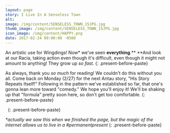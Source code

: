 ```yaml
---
layout: page
story: I Live In A Senseless Town
alt:
image: /img/content/SENSELESS_TOWN_15JPG.jpg
thumb_image: /img/content/SENSELESS_TOWN_15JPG.jpg
icon_image: /img/content/HAPPY.png
date: 2017-02-24 09:00:00 -0500
---
```



An artistic use for Wingdings! Now\* we've seen **everything**.**&nbsp;**And look at our Racia, taking action even though it's difficult, even though it might not amount to anything! They grow up *so fast.*
{: .present-before-paste}

As always, thank you *so much* for reading! We couldn't do this without you all. Come back on Monday (2/27) for the next Antau story, "His Story Repeats Itself!" Following in the pattern we've established so far, that one's gonna lean more toward "comedy." We hope you'll enjoy it! We'll be shaking up that "formula" pretty soon here, so don't get too comfortable.
{: .present-before-paste}

&nbsp;
{: .present-before-paste}

*\*actually we saw this when we finished the page, but the magic of the internet allows us to live in a #permanentpresent*
{: .present-before-paste}

